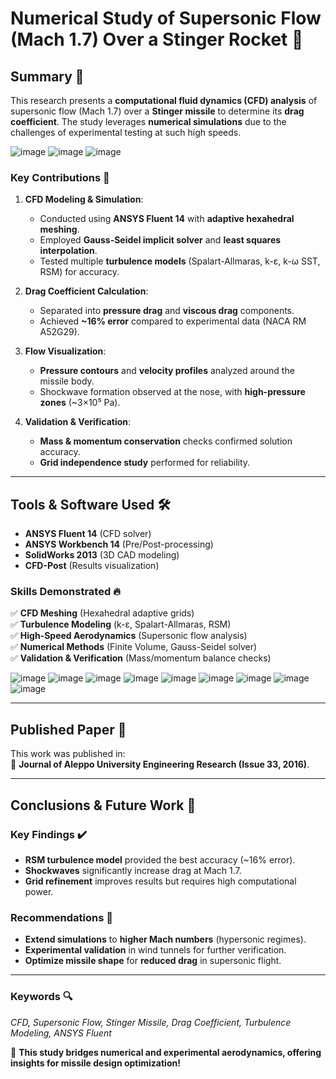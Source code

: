 # **Numerical Study of Supersonic Flow (Mach 1.7) Over a Stinger Rocket** 🚀  

## **Summary** 📝  
This research presents a **computational fluid dynamics (CFD) analysis** of supersonic flow (Mach 1.7) over a **Stinger missile** to determine its **drag coefficient**. The study leverages **numerical simulations** due to the challenges of experimental testing at such high speeds.  

![image](https://github.com/user-attachments/assets/ac8ca0ef-04a0-4746-a9fd-82261c9b4234)
![image](https://github.com/user-attachments/assets/77a67a4f-d41a-4ef4-bd21-1f893c43967c)
![image](https://github.com/user-attachments/assets/3b2e87e5-e4d5-4cfb-89f5-a6addbabea8f)

### **Key Contributions** 🎯  
1. **CFD Modeling & Simulation**:  
   - Conducted using **ANSYS Fluent 14** with **adaptive hexahedral meshing**.  
   - Employed **Gauss-Seidel implicit solver** and **least squares interpolation**.  
   - Tested multiple **turbulence models** (Spalart-Allmaras, k-ε, k-ω SST, RSM) for accuracy.  

2. **Drag Coefficient Calculation**:  
   - Separated into **pressure drag** and **viscous drag** components.  
   - Achieved **~16% error** compared to experimental data (NACA RM A52G29).  

3. **Flow Visualization**:  
   - **Pressure contours** and **velocity profiles** analyzed around the missile body.  
   - Shockwave formation observed at the nose, with **high-pressure zones** (~3×10⁵ Pa).  

4. **Validation & Verification**:  
   - **Mass & momentum conservation** checks confirmed solution accuracy.  
   - **Grid independence study** performed for reliability.  

---

## **Tools & Software Used** 🛠️  
- **ANSYS Fluent 14** (CFD solver)  
- **ANSYS Workbench 14** (Pre/Post-processing)  
- **SolidWorks 2013** (3D CAD modeling)  
- **CFD-Post** (Results visualization)  

### **Skills Demonstrated** 🔥  
✅ **CFD Meshing** (Hexahedral adaptive grids)  
✅ **Turbulence Modeling** (k-ε, Spalart-Allmaras, RSM)  
✅ **High-Speed Aerodynamics** (Supersonic flow analysis)  
✅ **Numerical Methods** (Finite Volume, Gauss-Seidel solver)  
✅ **Validation & Verification** (Mass/momentum balance checks)  

![image](https://github.com/user-attachments/assets/a2bd1ec4-479e-4559-90e3-e0bd55e811e2)
![image](https://github.com/user-attachments/assets/e3e652da-e8e2-40bf-8614-95f8ffa7b0cd)
![image](https://github.com/user-attachments/assets/9fa913b9-2f8d-43a9-8887-e8e466b811cf)
![image](https://github.com/user-attachments/assets/ba7226e8-b838-493f-be82-9ba5243e483e)
![image](https://github.com/user-attachments/assets/b5a0b791-828e-4605-9710-6de73d01bc5c)
![image](https://github.com/user-attachments/assets/763c34eb-e219-4b4a-87e6-3fa816ee6b1a)
![image](https://github.com/user-attachments/assets/c2dd162f-e9a6-4e56-9ec6-a1aa222ace33)
![image](https://github.com/user-attachments/assets/eafb11c6-47e3-41e8-bbb6-40a592b5a1d8)
![image](https://github.com/user-attachments/assets/5483afba-1d92-4228-9613-db29c29e6bf4)

---

## **Published Paper** 📄  
This work was published in:  
🔹 **Journal of Aleppo University Engineering Research (Issue 33, 2016)**.  

---

## **Conclusions & Future Work** 🔮  
### **Key Findings** ✔️  
- **RSM turbulence model** provided the best accuracy (~16% error).  
- **Shockwaves** significantly increase drag at Mach 1.7.  
- **Grid refinement** improves results but requires high computational power.  

### **Recommendations** 🚀  
- **Extend simulations** to **higher Mach numbers** (hypersonic regimes).  
- **Experimental validation** in wind tunnels for further verification.  
- **Optimize missile shape** for **reduced drag** in supersonic flight.  

---

### **Keywords** 🔍  
*CFD, Supersonic Flow, Stinger Missile, Drag Coefficient, Turbulence Modeling, ANSYS Fluent*  

🚀 **This study bridges numerical and experimental aerodynamics, offering insights for missile design optimization!**
